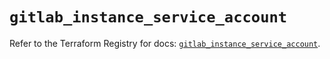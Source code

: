 # `gitlab_instance_service_account`

Refer to the Terraform Registry for docs: [`gitlab_instance_service_account`](https://registry.terraform.io/providers/gitlabhq/gitlab/17.9.0/docs/resources/instance_service_account).
